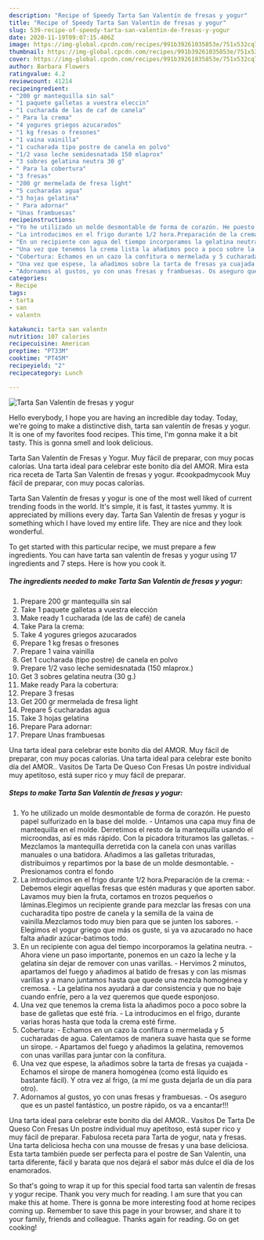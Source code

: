 ```yaml
---
description: "Recipe of Speedy Tarta San Valentín de fresas y yogur"
title: "Recipe of Speedy Tarta San Valentín de fresas y yogur"
slug: 539-recipe-of-speedy-tarta-san-valentin-de-fresas-y-yogur
date: 2020-11-19T09:07:15.406Z
image: https://img-global.cpcdn.com/recipes/991b39261035853e/751x532cq70/tarta-san-valentin-de-fresas-y-yogur-foto-principal.jpg
thumbnail: https://img-global.cpcdn.com/recipes/991b39261035853e/751x532cq70/tarta-san-valentin-de-fresas-y-yogur-foto-principal.jpg
cover: https://img-global.cpcdn.com/recipes/991b39261035853e/751x532cq70/tarta-san-valentin-de-fresas-y-yogur-foto-principal.jpg
author: Barbara Flowers
ratingvalue: 4.2
reviewcount: 41214
recipeingredient:
- "200 gr mantequilla sin sal"
- "1 paquete galletas a vuestra eleccin"
- "1 cucharada de las de caf de canela"
- " Para la crema"
- "4 yogures griegos azucarados"
- "1 kg fresas o fresones"
- "1 vaina vainilla"
- "1 cucharada tipo postre de canela en polvo"
- "1/2 vaso leche semidesnatada 150 mlaprox"
- "3 sobres gelatina neutra 30 g"
- " Para la cobertura"
- "3 fresas"
- "200 gr mermelada de fresa light"
- "5 cucharadas agua"
- "3 hojas gelatina"
- " Para adornar"
- "Unas frambuesas"
recipeinstructions:
- "Yo he utilizado un molde desmontable de forma de corazón. He puesto papel sulfurizado en la base del molde. Untamos una capa muy fina de mantequilla en el molde. Derretimos el resto de la mantequilla usando el microondas, así es más rápido. Con la picadora trituramos las galletas. Mezclamos la mantequilla derretida con la canela con unas varillas manuales o una batidora. Añadimos a las galletas trituradas, distribuimos y repartimos por la base de un molde desmontable. Presionamos contra el fondo"
- "La introducimos en el frigo durante 1/2 hora.Preparación de la crema: Debemos elegir aquellas fresas que estén maduras y que aporten sabor. Lavamos muy bien la fruta, cortamos en trozos pequeños o láminas.Elegimos un recipiente grande para mezclar las fresas con una cucharadita tipo postre de canela y la semilla de la vaina de vainilla.Mezclamos todo muy bien para que se junten los sabores. Elegimos el yogur griego que más os guste, si ya va azucarado no hace falta añadir azúcar-batimos todo."
- "En un recipiente con agua del tiempo incorporamos la gelatina neutra.  Ahora viene un paso importante, ponemos en un cazo la leche y la gelatina sin dejar de remover con unas varillas.  Hervimos 2 minutos, apartamos del fuego y añadimos al batido de fresas y con las mismas varillas y a mano juntamos hasta que quede una mezcla homogénea y cremosa. La gelatina nos ayudará a dar consistencia y que no baje cuando enfríe, pero a la vez queremos que quede esponjoso."
- "Una vez que tenemos la crema lista la añadimos poco a poco sobre la base de galletas que esté fría. La introducimos en el frigo, durante varias horas hasta que toda la crema esté firme."
- "Cobertura: Echamos en un cazo la confitura o mermelada y 5 cucharadas de agua. Calentamos de manera suave hasta que se forme un sirope. Apartamos del fuego y añadimos la gelatina, removemos con unas varillas para juntar con la confitura."
- "Una vez que espese, la añadimos sobre la tarta de fresas ya cuajada Echamos el sirope de manera homogénea (como está líquido es bastante fácil). Y otra vez al frigo, (a mí me gusta dejarla de un día para otro)."
- "Adornamos al gustos, yo con unas fresas y frambuesas. Os aseguro que es un pastel fantástico, un postre rápido, os va a encantar!!!"
categories:
- Recipe
tags:
- tarta
- san
- valentn

katakunci: tarta san valentn 
nutrition: 107 calories
recipecuisine: American
preptime: "PT33M"
cooktime: "PT45M"
recipeyield: "2"
recipecategory: Lunch

---
```



![Tarta San Valentín de fresas y yogur](https://img-global.cpcdn.com/recipes/991b39261035853e/751x532cq70/tarta-san-valentin-de-fresas-y-yogur-foto-principal.jpg)

Hello everybody, I hope you are having an incredible day today. Today, we're going to make a distinctive dish, tarta san valentín de fresas y yogur. It is one of my favorites food recipes. This time, I'm gonna make it a bit tasty. This is gonna smell and look delicious.

Tarta San Valentín de Fresas y Yogur. Muy fácil de preparar, con muy pocas calorías. Una tarta ideal para celebrar este bonito día del AMOR. Mira esta rica receta de Tarta San Valentín de fresas y yogur. #cookpadmycook Muy fácil de preparar, con muy pocas calorías.

Tarta San Valentín de fresas y yogur is one of the most well liked of current trending foods in the world. It's simple, it is fast, it tastes yummy. It is appreciated by millions every day. Tarta San Valentín de fresas y yogur is something which I have loved my entire life. They are nice and they look wonderful.


To get started with this particular recipe, we must prepare a few ingredients. You can have tarta san valentín de fresas y yogur using 17 ingredients and 7 steps. Here is how you cook it.

<!--inarticleads1-->

##### The ingredients needed to make Tarta San Valentín de fresas y yogur:

1. Prepare 200 gr mantequilla sin sal
1. Take 1 paquete galletas a vuestra elección
1. Make ready 1 cucharada (de las de café) de canela
1. Take  Para la crema:
1. Take 4 yogures griegos azucarados
1. Prepare 1 kg fresas o fresones
1. Prepare 1 vaina vainilla
1. Get 1 cucharada (tipo postre) de canela en polvo
1. Prepare 1/2 vaso leche semidesnatada (150 mlaprox.)
1. Get 3 sobres gelatina neutra (30 g.)
1. Make ready  Para la cobertura:
1. Prepare 3 fresas
1. Get 200 gr mermelada de fresa light
1. Prepare 5 cucharadas agua
1. Take 3 hojas gelatina
1. Prepare  Para adornar:
1. Prepare Unas frambuesas


Una tarta ideal para celebrar este bonito día del AMOR. Muy fácil de preparar, con muy pocas calorías. Una tarta ideal para celebrar este bonito día del AMOR.. Vasitos De Tarta De Queso Con Fresas Un postre individual muy apetitoso, está super rico y muy fácil de preparar. 

<!--inarticleads2-->

##### Steps to make Tarta San Valentín de fresas y yogur:

1. Yo he utilizado un molde desmontable de forma de corazón. He puesto papel sulfurizado en la base del molde. - Untamos una capa muy fina de mantequilla en el molde. Derretimos el resto de la mantequilla usando el microondas, así es más rápido. Con la picadora trituramos las galletas. - Mezclamos la mantequilla derretida con la canela con unas varillas manuales o una batidora. Añadimos a las galletas trituradas, distribuimos y repartimos por la base de un molde desmontable. - Presionamos contra el fondo
1. La introducimos en el frigo durante 1/2 hora.Preparación de la crema: - Debemos elegir aquellas fresas que estén maduras y que aporten sabor. Lavamos muy bien la fruta, cortamos en trozos pequeños o láminas.Elegimos un recipiente grande para mezclar las fresas con una cucharadita tipo postre de canela y la semilla de la vaina de vainilla.Mezclamos todo muy bien para que se junten los sabores. - Elegimos el yogur griego que más os guste, si ya va azucarado no hace falta añadir azúcar-batimos todo.
1. En un recipiente con agua del tiempo incorporamos la gelatina neutra.  - Ahora viene un paso importante, ponemos en un cazo la leche y la gelatina sin dejar de remover con unas varillas.  - Hervimos 2 minutos, apartamos del fuego y añadimos al batido de fresas y con las mismas varillas y a mano juntamos hasta que quede una mezcla homogénea y cremosa. - La gelatina nos ayudará a dar consistencia y que no baje cuando enfríe, pero a la vez queremos que quede esponjoso.
1. Una vez que tenemos la crema lista la añadimos poco a poco sobre la base de galletas que esté fría. - La introducimos en el frigo, durante varias horas hasta que toda la crema esté firme.
1. Cobertura: - Echamos en un cazo la confitura o mermelada y 5 cucharadas de agua. Calentamos de manera suave hasta que se forme un sirope. - Apartamos del fuego y añadimos la gelatina, removemos con unas varillas para juntar con la confitura.
1. Una vez que espese, la añadimos sobre la tarta de fresas ya cuajada - Echamos el sirope de manera homogénea (como está líquido es bastante fácil). Y otra vez al frigo, (a mí me gusta dejarla de un día para otro).
1. Adornamos al gustos, yo con unas fresas y frambuesas. - Os aseguro que es un pastel fantástico, un postre rápido, os va a encantar!!!


Una tarta ideal para celebrar este bonito día del AMOR.. Vasitos De Tarta De Queso Con Fresas Un postre individual muy apetitoso, está super rico y muy fácil de preparar. Fabulosa receta para Tarta de yogur, nata y fresas. Una tarta deliciosa hecha con una mousse de fresas y una base deliciosa. Esta tarta también puede ser perfecta para el postre de San Valentín, una tarta diferente, fácil y barata que nos dejará el sabor más dulce el día de los enamorados. 

So that's going to wrap it up for this special food tarta san valentín de fresas y yogur recipe. Thank you very much for reading. I am sure that you can make this at home. There is gonna be more interesting food at home recipes coming up. Remember to save this page in your browser, and share it to your family, friends and colleague. Thanks again for reading. Go on get cooking!

